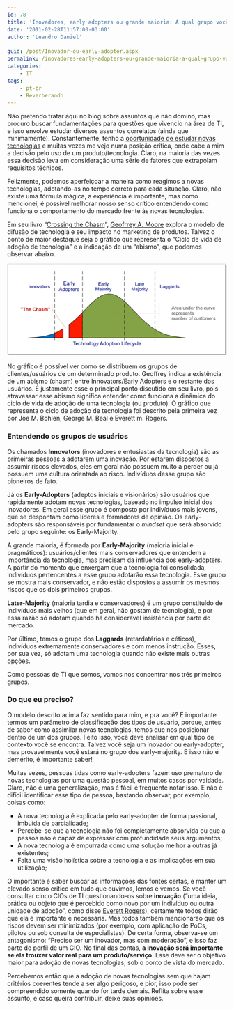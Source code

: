 ```yaml
---
id: 78
title: 'Inovadores, early adopters ou grande maioria: A qual grupo você pertence?'
date: '2011-02-28T11:57:00-03:00'
author: 'Leandro Daniel'

guid: /post/Inovador-ou-early-adopter.aspx
permalink: /inovadores-early-adopters-ou-grande-maioria-a-qual-grupo-voce-pertence/
categories:
    - IT
tags:
    - pt-br
    - Reverberando
---
```


Não pretendo tratar aqui no blog sobre assuntos que não domino, mas procuro buscar fundamentações para questões que vivencio na área de TI, e isso envolve estudar diversos assuntos correlatos (ainda que minimamente). Constantemente, tenho a [oportunidade de estudar novas tecnologias](http://www.emphasys.com.br/) e muitas vezes me vejo numa posição crítica, onde cabe a mim a decisão pelo uso de um produto/tecnologia. Claro, na maioria das vezes essa decisão leva em consideração uma série de fatores que extrapolam requisitos técnicos.

Felizmente, podemos aperfeiçoar a maneira como reagimos a novas tecnologias, adotando-as no tempo correto para cada situação. Claro, não existe uma fórmula mágica, a experiência é importante, mas como mencionei, é possível melhorar nosso senso crítico entendendo como funciona o comportamento do mercado frente às novas tecnologias.

Em seu livro “[Crossing the Chasm](http://en.wikipedia.org/wiki/Crossing_the_Chasm)”, [Geofrrey A. Moore](http://en.wikipedia.org/wiki/Geoffrey_Moore) explora o modelo de difusão de tecnologia e seu impacto no marketing de produtos. Talvez o ponto de maior destaque seja o gráfico que representa o “Ciclo de vida de adoção de tecnologia” e a indicação de um “abismo”, que podemos observar abaixo.

![Ciclo de vida de adoção de tecnologia](/assets/pics/800px-Technology-Adoption-Lifecycle_3.png "Ciclo de vida de adoção de tecnologia")

No gráfico é possível ver como se distribuem os grupos de clientes/usuários de um determinado produto. Geoffrey indica a existência de um abismo (chasm) entre Innovators/Early Adopters e o restante dos usuários. É justamente esse o principal ponto discutido em seu livro, pois atravessar esse abismo significa entender como funciona a dinâmica do ciclo de vida de adoção de uma tecnologia (ou produto). O gráfico que representa o ciclo de adoção de tecnologia foi descrito pela primeira vez por Joe M. Bohlen, George M. Beal e Everett m. Rogers.

### Entendendo os grupos de usuários

Os chamados **Innovators** (inovadores e entusiastas da tecnologia) são as primeiras pessoas a adotarem uma inovação. Por estarem dispostos a assumir riscos elevados, eles em geral não possuem muito a perder ou já possuem uma cultura orientada ao risco. Indivíduos desse grupo são pioneiros de fato.

Já os **Early-Adopters** (adeptos iniciais e visionários) são usuários que rapidamente adotam novas tecnologias, baseado no impulso inicial dos inovadores. Em geral esse grupo é composto por indivíduos mais jovens, que se despontam como líderes e formadores de opinião. Os early-adopters são responsáveis por fundamentar o *mindset* que será absorvido pelo grupo seguinte: os Early-Majority.

A grande maioria, é formada por **Early-Majority** (maioria inicial e pragmáticos): usuários/clientes mais conservadores que entendem a importância da tecnologia, mas precisam da influência dos early-adopters. A partir do momento que enxergam que a tecnologia foi consolidada, indivíduos pertencentes a esse grupo adotarão essa tecnologia. Esse grupo se mostra mais conservador, e não estão dispostos a assumir os mesmos riscos que os dois primeiros grupos.

**Later-Majority** (maioria tardia e conservadores) é um grupo constituído de indivíduos mais velhos (que em geral, não gostam de tecnologia), e por essa razão só adotam quando há considerável insistência por parte do mercado.

Por último, temos o grupo dos **Laggards** (retardatários e céticos), indivíduos extremamente conservadores e com menos instrução. Esses, por sua vez, só adotam uma tecnologia quando não existe mais outras opções.

Como pessoas de TI que somos, vamos nos concentrar nos três primeiros grupos.

### Do que eu preciso?

O modelo descrito acima faz sentido para mim, e pra você? É importante termos um parâmetro de classificação dos tipos de usuário, porque, antes de saber como assimilar novas tecnologias, temos que nos posicionar dentro de um dos grupos. Feito isso, você deve analisar em qual tipo de contexto você se encontra. Talvez você seja um inovador ou early-adopter, mas provavelmente você estará no grupo dos early-majority. E isso não é demérito, é importante saber!

Muitas vezes, pessoas tidas como early-adopters fazem uso prematuro de novas tecnologias por uma questão pessoal, em muitos casos por vaidade. Claro, não é uma generalização, mas é fácil é frequente notar isso. E não é difícil identificar esse tipo de pessoa, bastando observar, por exemplo, coisas como:

- A nova tecnologia é explicada pelo early-adopter de forma passional, imbuída de parcialidade;
- Percebe-se que a tecnologia não foi completamente absorvida ou que a pessoa não é capaz de expressar com profundidade seus argumentos;
- A nova tecnologia é empurrada como uma solução melhor a outras já existentes;
- Falta uma visão holística sobre a tecnologia e as implicações em sua utilização;

O importante é saber buscar as informações das fontes certas, e manter um elevado senso crítico em tudo que ouvimos, lemos e vemos. Se você consultar cinco CIOs de TI questionando-os sobre **inovação** (“uma ideia, prática ou objeto que é percebido como novo por um indivíduo ou outra unidade de adoção”, como disse [Everett Rogers](http://en.wikipedia.org/wiki/Everett_Rogers)), certamente todos dirão que ela é importante e necessária. Mas todos também mencionarão que os riscos devem ser minimizados (por exemplo, com aplicação de PoCs, pilotos ou sob consulta de especialistas). De certa forma, observa-se um antagonismo: “Preciso ser um inovador, mas com moderação”, e isso faz parte do perfil de um CIO. No final das contas, **a inovação será importante se ela trouxer valor real para um produto/serviço**. Esse deve ser o objetivo maior para adoção de novas tecnologias, sob o ponto de vista do mercado.

Percebemos então que a adoção de novas tecnologias sem que hajam critérios coerentes tende a ser algo perigoso, e pior, isso pode ser compreendido somente quando for tarde demais. Reflita sobre esse assunto, e caso queira contribuir, deixe suas opiniões.
